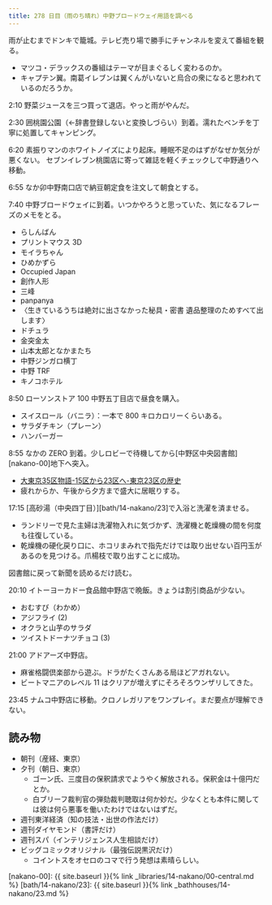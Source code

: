 ```yaml
---
title: 278 日目（雨のち晴れ）中野ブロードウェイ用語を調べる
---
```


雨が止むまでドンキで籠城。テレビ売り場で勝手にチャンネルを変えて番組を観る。

* マツコ・デラックスの番組はテーマが目まぐるしく変わるのか。
* キャプテン翼。南葛イレブンは翼くんがいないと烏合の衆になると思われているのだろうか。

2:10 野菜ジュースを三つ買って退店。やっと雨がやんだ。

2:30 囲桃園公園（←辞書登録しないと変換しづらい）到着。濡れたベンチを丁寧に処置してキャンピング。

6:20 素振りマンのホワイトノイズにより起床。睡眠不足のはずがなぜか気分が悪くない。
セブンイレブン桃園店に寄って雑誌を軽くチェックして中野通りへ移動。

6:55 なか卯中野南口店で納豆朝定食を注文して朝食とする。

7:40 中野ブロードウェイに到着。いつかやろうと思っていた、気になるフレーズのメモをとる。

* らしんばん
* プリントマウス 3D
* モイラちゃん
* ひめかずら
* Occupied Japan
* 創作人形
* 三峰
* panpanya
* 〈生きているうちは絶対に出さなかった秘具・密書 遺品整理のためすべて出します〉
* ドチュラ
* 金突金太
* 山本太郎となかまたち
* 中野ジンガロ横丁
* 中野 TRF
* キノコホテル

8:50 ローソンストア 100 中野五丁目店で昼食を購入。

* スイスロール（バニラ）：一本で 800 キロカロリーくらいある。
* サラダチキン（プレーン）
* ハンバーガー

8:55 なかの ZERO 到着。少しロビーで待機してから[中野区中央図書館][nakano-00]地下へ突入。

* [大東京35区物語-15区から23区へ-東京23区の歴史](http://www.soumu.metro.tokyo.jp/01soumu/archives/0714tokyo_ku.htm])
* 疲れからか、午後から夕方まで盛大に居眠りする。

17:15 [高砂湯（中央四丁目）][bath/14-nakano/23]で入浴と洗濯を済ませる。

* ランドリーで見た主婦は洗濯物入れに気づかず、洗濯機と乾燥機の間を何度も往復している。
* 乾燥機の硬化戻り口に、ホコリまみれで指先だけでは取り出せない百円玉があるのを見つける。爪楊枝で取り出すことに成功。

図書館に戻って新聞を読めるだけ読む。

20:10 イトーヨーカドー食品館中野店で晩飯。きょうは割引商品が少ない。

* おむすび（わかめ）
* アジフライ (2)
* オクラと山芋のサラダ
* ツイストドーナツチョコ (3)

21:00 アドアーズ中野店。

* 麻雀格闘倶楽部から遊ぶ。ドラがたくさんある局ほどアガれない。
* ビートマニアのレベル 11 はクリアが増えずにそろそろウンザリしてきた。

23:45 ナムコ中野店に移動。クロノレガリアをワンプレイ。まだ要点が理解できない。

## 読み物

* 朝刊（産経、東京）
* 夕刊（朝日、東京）
  * ゴーン氏、三度目の保釈請求でようやく解放される。保釈金は十億円だとか。
  * 白ブリーフ裁判官の弾劾裁判聴取は何か妙だ。少なくとも本件に関しては彼は何ら悪事を働いたわけではないはずだ。
* 週刊東洋経済（知の技法・出世の作法だけ）
* 週刊ダイヤモンド（書評だけ）
* 週刊スパ（インテリジェンス人生相談だけ）
* ビッグコミックオリジナル（最強伝説黒沢だけ）
  * コイントスをオセロのコマで行う発想は素晴らしい。

[nakano-00]: {{ site.baseurl }}{% link _libraries/14-nakano/00-central.md %}
[bath/14-nakano/23]: {{ site.baseurl }}{% link _bathhouses/14-nakano/23.md %}
